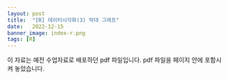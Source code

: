 ```yaml
---
layout: post
title:  "[R] 데이터시각화(3) 막대 그래프"
date:   2022-12-15
banner_image: index-r.png
tags: [R]
---
```


이 자료는 예전 수업자료로 배포하던 pdf 파일입니다. pdf 파일을 페이지 안에 포함시켜 놓았습니다.

<!--more-->

<object data="/files/pdf/r-visual-3.pdf" type="application/pdf" width="100%" height="1105px"></object>